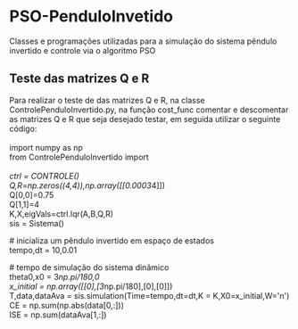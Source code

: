 # PSO-PenduloInvetido
Classes e programações utilizadas para a simulação do sistema pêndulo invertido e controle via o algoritmo PSO

## Teste das matrizes Q e R
Para realizar o teste de das matrizes Q e R, na classe ControlePenduloInvertido.py, na função cost_func comentar e descomentar as matrizes Q e R que seja desejado testar, em seguida utilizar o seguinte código:<br />
<br />
import numpy as np<br />
from ControlePenduloInvertido import *<br />
<br />
ctrl = CONTROLE()<br />
Q,R=np.zeros((4,4)),np.array([[0.0003*4]])<br />
Q[0,0]=0.75<br />
Q[1,1]=4<br />
K,X,eigVals=ctrl.lqr(A,B,Q,R)<br />
sis = Sistema() <p>         # inicializa um pêndulo invertido em espaço de estados<br />
tempo,dt = 10,0.01 <p>         # tempo de simulação do sistema dinâmico<br />
theta0,x0 = 3*np.pi/180,0<br />
x_initial = np.array([[0],[3*np.pi/180],[0],[0]])<br />
T,data,dataAva = sis.simulation(Time=tempo,dt=dt,K = K,X0=x_initial,W='n')<br />
CE = np.sum(np.abs(data[0,:]))<br />
ISE = np.sum(dataAva[1,:])<br />
